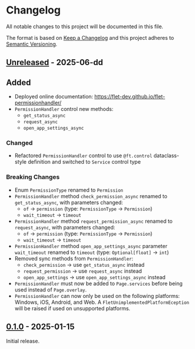 # Changelog

All notable changes to this project will be documented in this file.

The format is based on [Keep a Changelog](http://keepachangelog.com/en/1.0.0/)
and this project adheres to [Semantic Versioning](http://semver.org/spec/v2.0.0.html).

## [Unreleased] - 2025-06-dd

## Added

- Deployed online documentation: https://flet-dev.github.io/flet-permissionhandler/
- `PermissionHandler` control new methods: 
  - `get_status_async`
  - `request_async`
  - `open_app_settings_async`

### Changed

- Refactored `PermissionHandler` control to use `@ft.control` dataclass-style definition and switched to `Service` control type

### Breaking Changes

- Enum `PermissionType` renamed to `Permission`
- `PermissionHandler` method `check_permission_async` renamed to `get_status_async`, with parameters changed: 
  - `of` → `permission` (type: `PermissionType` → `Permission`)
  - `wait_timeout` → `timeout`
- `PermissionHandler` method `request_permission_async` renamed to `request_async`, with parameters changed: 
  - `of` → `permission` (type: `PermissionType` → `Permission`)
  - `wait_timeout` → `timeout`
- `PermissionHandler` method `open_app_settings_async` parameter `wait_timeout` renamed to `timeout` (type: `Optional[float]` → `int`)
- Removed sync methods from `PermissionHandler`: 
  - `check_permission` → use `get_status_async` instead
  - `request_permission` → use `request_async` instead
  - `open_app_settings` → use `open_app_settings_async` instead
- `PermissionHandler` must now be added to `Page.services` before being used instead of `Page.overlay`.
- `PermissionHandler` can now only be used on the following platforms: Windows, iOS, Android, and Web. A `FletUnimplementedPlatformEception` will be raised if used on unsupported platforms.

## [0.1.0] - 2025-01-15

Initial release.


[Unreleased]: https://github.com/flet-dev/flet-permission-handler/compare/0.1.0...HEAD

[0.1.0]: https://github.com/flet-dev/flet-permission-handler/releases/tag/0.1.0
